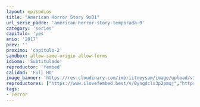 ```yaml
---
layout: episodios
title: "American Horror Story 9x01"
url_serie_padre: 'american-horror-story-temporada-9'
category: 'series'
capitulo: 'yes'
anio: '2017'
prev: ''
proximo: 'capitulo-2'
sandbox: allow-same-origin allow-forms
idioma: 'Subtitulado'
reproductor: 'fembed'
calidad: 'Full HD'
image_banner: 'https://res.cloudinary.com/imbriitneysam/image/upload/v1546545022/reason1-banner-min.jpg'
reproductores: ["https://www.ilovefembed.best/v/0yngdclx3p2pmqj","https://api.cuevana3.io/rr/gd.php?h=ek5lbm9xYWNrS0xJMVp5b21KREk0dFBLbjVkaHhkRGdrOG1jbnBpUnhhS1ZtNUtkcE1UV3U1M01lbmxqcUpxNG1LeWprWHpMMGVyVTAyV21hTXJVdTVHU3FadVkyUT09"]
tags:
- Terror
---
```












